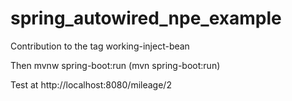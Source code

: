 spring_autowired_npe_example
============================

Contribution to the tag working-inject-bean

Then mvnw spring-boot:run (mvn spring-boot:run)

Test at http://localhost:8080/mileage/2
